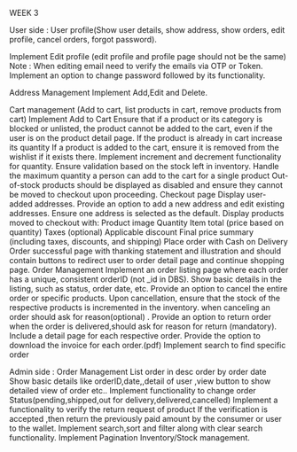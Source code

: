 <!-- ------------------------------------------------------------------------------------------------------------------------------------------ -->
<!-- Search need to done from backend in shop -->
<!-- Crop image -->

WEEK 3

User side :
User profile(Show user details, show address, show orders, edit profile, cancel orders, forgot password).

<!-- Show user details including profile image and address. -->

Implement Edit profile (edit profile and profile page should not be the same)
Note : When editing email need to verify the emails via OTP or Token.
Implement an option to change password followed by its functionality.

Address Management
Implement Add,Edit and Delete.

Cart management (Add to cart, list products in cart, remove products from cart)
Implement Add to Cart
Ensure that if a product or its category is blocked or unlisted, the product cannot be added to the cart, even if the user is on the product detail page.
If the product is already in cart increase its quantity
If a product is added to the cart, ensure it is removed from the wishlist if it exists there.
Implement increment and decrement functionality for quantity. Ensure validation based on the stock left in inventory.
Handle the maximum quantity a person can add to the cart for a single product
Out-of-stock products should be displayed as disabled and ensure they cannot be moved to checkout upon proceeding.
Checkout page
Display user-added addresses.
Provide an option to add a new address and edit existing addresses.
Ensure one address is selected as the default.
Display products moved to checkout with:
Product image
Quantity
Item total (price based on quantity)
Taxes (optional)
Applicable discount
Final price summary (including taxes, discounts, and shipping)
Place order with Cash on Delivery
Order successful page with thanking statement and illustration and should contain buttons to redirect user to order detail page and continue shopping page.
Order Management
Implement an order listing page where each order has a unique, consistent orderID (not \_id in DBS).
Show basic details in the listing, such as status, order date, etc.
Provide an option to cancel the entire order or specific products. Upon cancellation, ensure that the stock of the respective products is incremented in the inventory.
when canceling an order should ask for reason(optional) .
Provide an option to return order when the order is delivered,should ask for reason for return (mandatory).
Include a detail page for each respective order.
Provide the option to download the invoice for each order.(pdf)
Implement search to find specific order

Admin side :
Order Management
List order in desc order by order date
Show basic details like orderID,date,,detail of user ,view button to show detailed view of order etc..
Implement functionality to change order Status(pending,shipped,out for delivery,delivered,cancelled)
Implement a functionality to verify the return request of product
If the verification is accepted ,then return the previously paid amount by the consumer or user to the wallet.
Implement search,sort and filter along with clear search functionality.
Implement Pagination
Inventory/Stock management.
